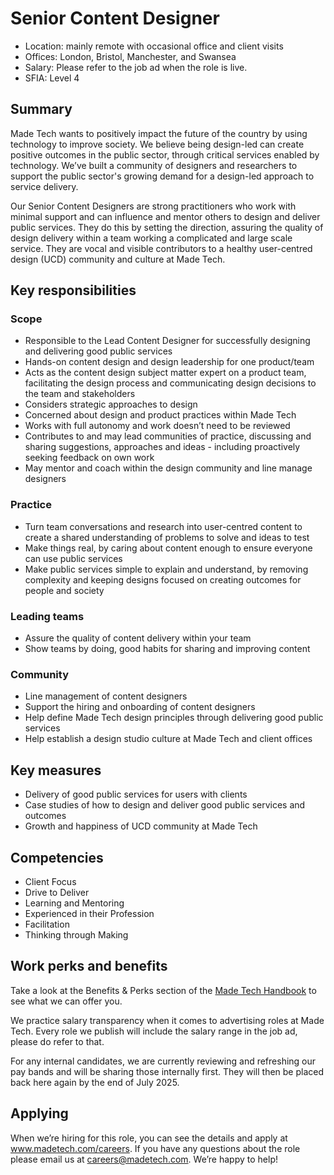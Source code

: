 # Senior Content Designer 

* Location: mainly remote with occasional office and client visits
* Offices: London, Bristol, Manchester, and Swansea
* Salary: Please refer to the job ad when the role is live. 
* SFIA: Level 4

## Summary

Made Tech wants to positively impact the future of the country by using technology to improve society. We believe being design-led can create positive outcomes in the public sector, through critical services enabled by technology. We’ve built a community of designers and researchers to support the public sector's growing demand for a design-led approach to service delivery.

Our Senior Content Designers are strong practitioners who work with minimal support and can influence and mentor others to design and deliver public services. They do this by setting the direction, assuring the quality of design delivery within a team working a complicated and large scale service. They are vocal and visible contributors to a healthy user-centred design (UCD) community and culture at Made Tech.


## Key responsibilities 

### Scope

- Responsible to the Lead Content Designer for successfully designing and delivering good public services
- Hands-on content design and design leadership for one product/team
- Acts as the content design subject matter expert on a product team, facilitating the design process and communicating design decisions to the team and stakeholders
- Considers strategic approaches to design
- Concerned about design and product practices within Made Tech
- Works with full autonomy and work doesn’t need to be reviewed
- Contributes to and may lead communities of practice, discussing and sharing suggestions, approaches and ideas - including proactively seeking feedback on own work
- May mentor and coach within the design community and line manage designers

### Practice

- Turn team conversations and research into user-centred content to create a shared understanding of problems to solve and ideas to test
- Make things real, by caring about content enough to ensure everyone can use public services
- Make public services simple to explain and understand, by removing complexity and keeping designs focused on creating outcomes for people and society

### Leading teams

- Assure the quality of content delivery within your team
- Show teams by doing, good habits for sharing and improving content

### Community

- Line management of content designers
- Support the hiring and onboarding of content designers
- Help define Made Tech design principles through delivering good public services
- Help establish a design studio culture at Made Tech and client offices

## Key measures

- Delivery of good public services for users with clients
- Case studies of how to design and deliver good public services and outcomes
- Growth and happiness of UCD community at Made Tech

## Competencies 

- Client Focus
- Drive to Deliver
- Learning and Mentoring
- Experienced in their Profession
- Facilitation
- Thinking through Making 

## Work perks and benefits
Take a look at the Benefits & Perks section of the [Made Tech Handbook](https://github.com/madetech/handbook) to see what we can offer you. 

We practice salary transparency when it comes to advertising roles at Made Tech. Every role we publish will include the salary range in the job ad, please do refer to that.

For any internal candidates, we are currently reviewing and refreshing our pay bands and will be sharing those internally first. They will then be placed back here again by the end of July 2025.

## Applying
When we’re hiring for this role, you can see the details and apply at www.madetech.com/careers. If you have any questions about the role please email us at careers@madetech.com. We’re happy to help!

